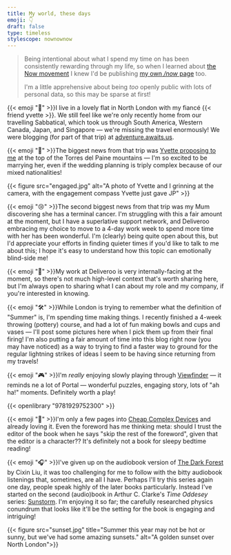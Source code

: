 ```yaml
---
title: My world, these days
emoji: 👇
draft: false
type: timeless
stylescope: nownownow
---
```


> Being intentional about what I spend my time on has been consistently rewarding through my life, so when I learned about [the Now movement](https://nownownow.com/about) I knew I'd be publishing [my own _/now_ page](https://www.byjp.me/now) too.
>
> I'm a little apprehensive about being _too_ openly public with lots of personal data, so this may be sparse at first!

{{< emoji "🏡" >}}I live in a lovely flat in North London with my fiancé {{< friend yvette >}}. We still feel like we're only recently home from our travelling Sabbatical, which took us through South America, Western Canada, Japan, and Singapore — we're missing the travel enormously! We were blogging (for part of that trip) at [adventure.awaits.us](https://adventure.awaits.us).

{{< emoji "💍" >}}The biggest news from that trip was [Yvette proposing to me](https://adventure.awaits.us/a-patagonian-love-story/) at the top of the Torres del Paine mountains — I'm so excited to be marrying her, even if the wedding planning is triply complex because of our mixed nationalities!

{{< figure src="engaged.jpg" alt="A photo of Yvette and I grinning at the camera, with the engagement compass Yvette just gave JP" >}}

{{< emoji "😢" >}}The second biggest news from that trip was my Mum discovering she has a terminal cancer. I'm struggling with this a fair amount at the moment, but I have a superlative support network, and Deliveroo embracing my choice to move to a 4-day work week to spend more time with her has been wonderful. I'm (clearly) being quite open about this, but I'd appreciate your efforts in finding quieter times if you'd like to talk to me about this; I hope it's easy to understand how this topic can emotionally blind-side me!

{{< emoji "💼" >}}My work at Deliveroo is very internally-facing at the moment, so there's not much high-level context that's worth sharing here, but I'm always open to sharing what I can about my role and my company, if you're interested in knowing.

{{< emoji "🛠️" >}}While London is trying to remember what the definition of "Summer" is, I'm spending time making things. I recently finished a 4-week throwing (pottery) course, and had a lot of fun making bowls and cups and vases — I'll post some pictures here when I pick them up from their final firing! I'm also putting a fair amount of time into this blog right now (you may have noticed) as a way to trying to find a faster way to ground for the regular lightning strikes of ideas I seem to be having since returning from my travels!

{{< emoji "🎮" >}}I'm _really_ enjoying slowly playing through [Viewfinder](https://thunderfulgames.com/games/viewfinder/) — it reminds ne a lot of Portal — wonderful puzzles, engaging story, lots of "ah ha!" moments. Definitely worth a play!

{{< openlibrary "9781929752300" >}}

{{< emoji "📖" >}}I'm only a few pages into [Cheap Complex Devices](https://openlibrary.org/books/OL8797982M/Cheap_Complex_Devices) and already loving it. Even the foreword has me thinking meta: should I trust the editor of the book when he says "skip the rest of the foreword", given that the editor is a character?? It's definitely not a book for sleepy bedtime reading!

{{< emoji "🎧" >}}I've given up on the audiobook version of [The Dark Forest](https://openlibrary.org/books/OL39524585M/Dark_Forest) by Cixin Liu, it was too challenging for me to follow with the bitty audiobook listenings that, sometimes, are all I have. Perhaps I'll try this series again one day, people speak highly of the later books particularly. Instead I've started on the second (audio)book in Arthur C. Clarke's _Time Oddesey_ series: [Sunstorm](https://openlibrary.org/books/OL3311262M/Sunstorm). I'm enjoying it so far; the carefully researched physics conundrum that looks like it'll be the setting for the book is engaging and intriguing!

{{< figure src="sunset.jpg" title="Summer this year may not be hot or sunny, but we've had some amazing sunsets." alt="A golden sunset over North London">}}
